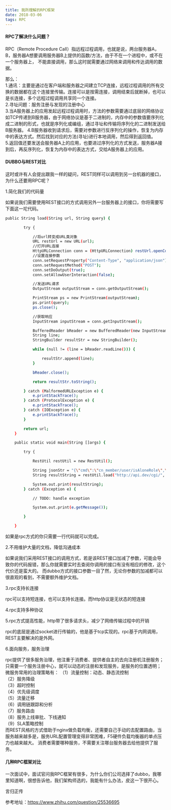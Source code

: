 ```yaml
---
title: 我所理解的RPC框架
date: 2018-03-06  
tags: RPC
---
```

#### RPC了解决什么问题？
RPC（Remote Procedure Call）指远程过程调用，也就是说，两台服务器A，B，服务器A想要调用服务器B上提供的函数/方法，由于不在一个进程中，或不在一个服务器上，
不能直接调用，那么这时就需要通过网络来调用和传达调用的数据。  
<!-- more -->
那么：   
1.通讯：主要是通过在客户端和服务器之间建立TCP连接，远程过程调用的所有交换的数据都在这个连接里传输。连接可以是按需连接，调用结束后就断掉，也可以是长连接，多个远程过程调用共享同一个连接。  
2.寻址问题：服务注册与发现的注册中心  
3.当A服务器上的应用发起远程过程调用时，方法的参数需要通过底层的网络协议如TCP传递到B服务器，由于网络协议是基于二进制的，内存中的参数值要序列化成二进制的形式，也就是序列化或编组，通过寻址和传输将序列化的二进制发送给B服务器。
4.B服务器收到请求后，需要对参数进行反序列化的操作，恢复为内存中的表达方式。然后找到对应的方法(寻址)进行本地调用，然后得到返回值。  
5.返回值还要发送会服务器A上的应用，也要进过序列化的方式发送，服务器A接到后，再反序列化，恢复为内存中的表达方式，交给A服务器上的应用。

#### DUBBO与REST对比
这时或许有人会提出跟我一样的疑问，REST同样可以调用到另一台机器的接口，为什么还要用RPC呢？

1.简化我们的代码量

如果说我们需要使用REST接口的方式调用另外一台服务器上的接口，你将需要写下面这一坨代码。

```bash
public String load(String url, String query) {

        try {

            //将url转变成URL类对象
            URL restUrl = new URL(url);
            //打开URL连接
            HttpURLConnection conn = (HttpURLConnection) restUrl.openConnection();
            //设置连接参数
            conn.setRequestProperty("Content-Type", "application/json");
            conn.setRequestMethod("POST");
            conn.setDoOutput(true);
            conn.setAllowUserInteraction(false);

            //发送URL请求
            OutputStream outputStream = conn.getOutputStream();

            PrintStream ps = new PrintStream(outputStream);
            ps.print(query);
            ps.close();

            //获取响应
            InputStream inputStream = conn.getInputStream();

            BufferedReader bReader = new BufferedReader(new InputStreamReader(inputStream));
            String line;
            StringBuilder resultStr = new StringBuilder();

            while (null != (line = bReader.readLine())) {

                resultStr.append(line);
            }

            bReader.close();

            return resultStr.toString();

        } catch (MalformedURLException e) {
            e.printStackTrace();
        } catch (ProtocolException e) {
            e.printStackTrace();
        } catch (IOException e) {
            e.printStackTrace();
        }

        return url;
    }

    public static void main(String []args) {

        try {

            RestUtil restUtil = new RestUtil();

            String jsonStr = "{\"cmd\":\"cn_member/user/isAloneRole\",\"parameters\":{\"mobile\":\"17321204910\"}}";
            String resultString = restUtil.load("http://api.dev/cgi/", jsonStr);

            System.out.print(resultString);
        } catch (Exception e) {

            // TODO: handle exception

            System.out.print(e.getMessage());

        }

    }
```

如果是rpc方式的你只需要一行代码就可以完成。

2.不用维护大量的文档，降低沟通成本

如果说我们采用REST接口的调用方式，若是该REST接口加减了参数，可能会导致你的代码报错，那么你就需要实时去查阅你调用的接口有没有相应的修改，这个代价还是蛮大的。
而dubbo方式的接口参数一目了然，无论你参数的加减都可以很直观的看到，不需要额外维护文档。

3.rpc支持长连接

rpc可以支持短连接，也可以支持长连接。而http协议是无状态的短连接

4.rpc支持多种协议

5.rpc方式提高性能，http带了很多请求头，减少了网络传输过程中的开销

rpc的底层是通过socket进行传输的，他是基于tcp实现的。rpc基于内网调用，REST主要解决的是外网。

6.面向服务，服务治理

rpc提供了很多服务治理，他注重于消费者、提供者自主的去向注册机注册服务；只需要一个服务注册中心，就可以动态的注册和发现服务，是服务的位置透明；
微服务常用的治理策略有：
（1）流量控制：动态、静态流控制  
（2）服务降级  
（3）超时控制  
（4）优先级调度  
（5）流量迁移  
（6）调用链跟踪和分析  
（7）服务路由  
（8）服务上线审批、下线通知  
（9）SLA策略控制  
而REST风格的方式借助于nginx做负载均衡，还需要自己手动的去配置路由，当服务越来越多是，服务URL配置管理变得非常困难，F5硬件负载均衡器的单点压力也越来越大。
消费者需要哪种服务，不需要关注哪台服务器去给他提供了服务。

#### 几种RPC框架对比
一次面试中，面试官问我RPC框架有很多，为什么你们公司选择了dubbo，我哪里知道啊，很想告诉他，我们架构师选的，我能有什么办法，皮这一下很开心。  

言归正传


参考地址：https://www.zhihu.com/question/25536695





